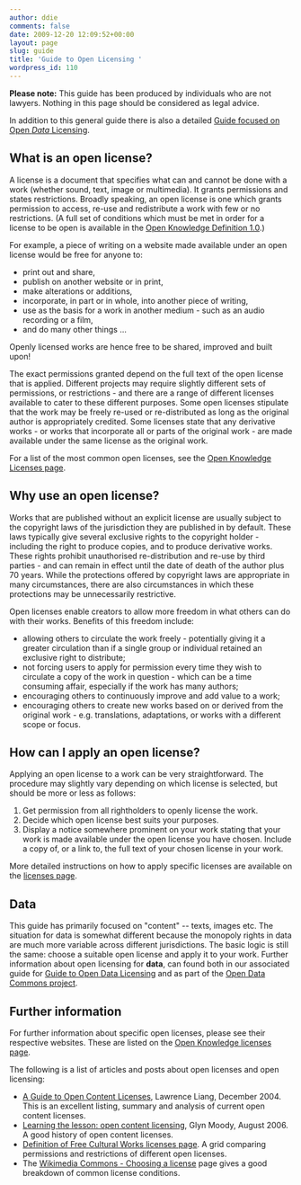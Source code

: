 ```yaml
---
author: ddie
comments: false
date: 2009-12-20 12:09:52+00:00
layout: page
slug: guide
title: 'Guide to Open Licensing '
wordpress_id: 110
---
```


**Please note:** This guide has been produced by individuals who are not lawyers. Nothing in this page should be considered as legal advice. 

In addition to this general guide there is also a detailed [Guide focused on Open *Data* Licensing](data/).

## What is an open license? 

A license is a document that specifies what can and cannot be done with a work (whether sound, text, image or multimedia). It grants permissions and states restrictions. Broadly speaking, an open license is one which grants permission to access, re-use and redistribute a work with few or no restrictions. (A full set of conditions which must be met in order for a license to be open is available in the [Open Knowledge Definition 1.0](http://www.opendefinition.org/1.0).)

For example, a piece of writing on a website made available under an open license would be free for anyone to: 

   * print out and share,
   * publish on another website or in print,
   * make alterations or additions,
   * incorporate, in part or in whole, into another piece of writing,
   * use as the basis for a work in another medium - such as an audio recording or a film,
   * and do many other things ...

Openly licensed works are hence free to be shared, improved and built upon!

The exact permissions granted depend on the full text of the open license that is applied. Different projects may require slightly different sets of permissions, or restrictions - and there are a range of different licenses available to cater to these different purposes. Some open licenses stipulate that the work may be freely re-used or re-distributed as long as the original author is appropriately credited. Some licenses state that any derivative works - or works that incorporate all or parts of the original work - are made available under the same license as the original work.

For a list of the most common open licenses, see the [Open Knowledge Licenses page](http://www.opendefinition.org/licenses).

## Why use an open license? 

Works that are published without an explicit license are usually subject to the copyright laws of the jurisdiction they are published in by default. These laws typically give several exclusive rights to the copyright holder - including the right to produce copies, and to produce derivative works. These rights prohibit unauthorised re-distribution and re-use by third parties - and can remain in effect until the date of death of the author plus 70 years. While the protections offered by copyright laws are appropriate in many circumstances, there are also circumstances in which these protections may be unnecessarily restrictive.

Open licenses enable creators to allow more freedom in what others can do with their works. Benefits of this freedom include:

   * allowing others to circulate the work freely - potentially giving it a greater circulation than if a single group or individual retained an exclusive right to distribute;
   * not forcing users to apply for permission every time they wish to circulate a copy of the work in question - which can be a time consuming affair, especially if the work has many authors;
   * encouraging others to continuously improve and add value to a work;
   * encouraging others to create new works based on or derived from the original work - e.g. translations, adaptations, or works with a different scope or focus.

## How can I apply an open license?  

Applying an open license to a work can be very straightforward. The procedure may slightly vary depending on which license is selected, but should be more or less as follows:

   1. Get permission from all rightholders to openly license the work.
   2. Decide which open license best suits your purposes.
   3. Display a notice somewhere prominent on your work stating that your work is made available under the open license you have chosen. Include a copy of, or a link to, the full text of your chosen license in your work.

More detailed instructions on how to apply specific licenses are available on the [licenses page](http://www.opendefinition.org/licenses).

## Data  

This guide has primarily focused on "content" -- texts, images etc. The situation for data is somewhat different because the monopoly rights in data are much more variable across different jurisdictions. The basic logic is still the same: choose a suitable open license and apply it to your work. Further information about open licensing for **data**, can found both in our associated guide for [Guide to Open Data Licensing](/data) and as part of the [Open Data Commons project](http://www.opendatacommons.org/).


## Further information  

For further information about specific open licenses, please see their respective websites. These are listed on the [Open Knowledge licenses page](http://www.opendefinition.org/licenses).

The following is a list of articles and posts about open licenses and open licensing:

   * [A Guide to Open Content Licenses](http://pzwart.wdka.hro.nl/mdr/research/lliang/open_content_guide/), Lawrence Liang, December 2004. This is an excellent listing, summary and analysis of current open content licenses.
   * [Learning the lesson: open content licensing](http://lwn.net/Articles/181374/), Glyn Moody, August 2006. A good history of open content licenses.
   * [Definition of Free Cultural Works licenses page](http://freedomdefined.org/Licenses). A grid comparing permissions and restrictions of different open licenses.
   * The [Wikimedia Commons - Choosing a license](http://commons.wikimedia.org/wiki/Commons:Choosing_a_license) page gives a good breakdown of common license conditions.


